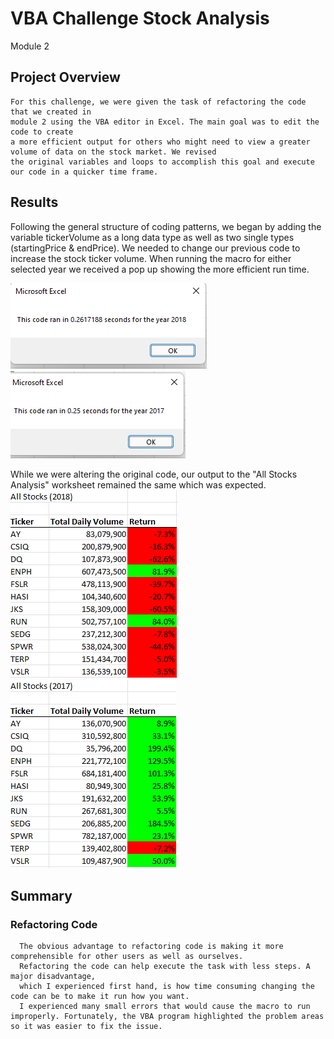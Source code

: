 # VBA Challenge Stock Analysis
Module 2

## Project Overview
    For this challenge, we were given the task of refactoring the code that we created in
    module 2 using the VBA editor in Excel. The main goal was to edit the code to create 
    a more efficient output for others who might need to view a greater volume of data on the stock market. We revised
    the original variables and loops to accomplish this goal and execute our code in a quicker time frame.
    
## Results
  Following the general structure of coding patterns, we began by adding the variable tickerVolume as a long data type as well as two single types (startingPrice & endPrice). We needed to change our previous code to increase the stock ticker volume. When running the macro for either selected year we received a pop up showing the more efficient run time. 
  
  ![VBA 2018](https://github.com/rhiandoy/stock-analysis/blob/dd66ad96a658ec552d7489a82438bf4025a78526/VBA_Challenge_2018.png)
  ![VBA 2017](https://github.com/rhiandoy/stock-analysis/blob/dd66ad96a658ec552d7489a82438bf4025a78526/VBA_CHallenge_2017.png)
  
   While we were altering the original code, our output to the "All Stocks Analysis" worksheet remained the same which was expected.
   ![Stock 2018](https://github.com/rhiandoy/stock-analysis/blob/dd66ad96a658ec552d7489a82438bf4025a78526/Stocks2018.png)
   ![Stock 2017](https://github.com/rhiandoy/stock-analysis/blob/dd66ad96a658ec552d7489a82438bf4025a78526/Stocks2017.png)
  
  
 ## Summary
 ### Refactoring Code
      The obvious advantage to refactoring code is making it more comprehensible for other users as well as ourselves.
      Refactoring the code can help execute the task with less steps. A major disadvantage,
      which I experienced first hand, is how time consuming changing the code can be to make it run how you want. 
      I experienced many small errors that would cause the macro to run improperly. Fortunately, the VBA program highlighted the problem areas so it was easier to fix the issue. 
